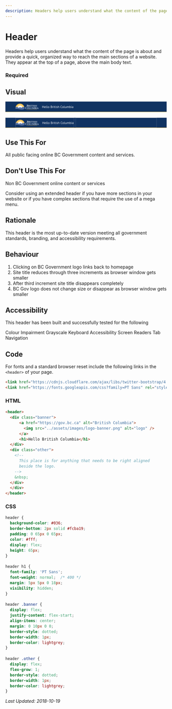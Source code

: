 ```yaml
---
description: Headers help users understand what the content of the page is about and provides a quick, organized way to reach the main sections of a website.
---
```

# Header

Headers help users understand what the content of the page is about and provide a quick, organized way to reach the main sections of a website. They appear at the top of a page, above the main body text.

### Required

## Visual

![Screenshot][screenshot]

![Screenshot with Illustration][screenshot-with-outline]

## Use This For

All public facing online BC Government content and services.

## Don't Use This For

Non BC Government online content or services

Consider using an extended header if you have more sections in your website or if you have complex sections that require the use of a mega menu.

## Rationale

This header is the most up-to-date version meeting all government standards, branding, and accessibility requirements.

## Behaviour

1. Clicking on BC Government logo links back to homepage
2. Site title reduces through three increments as browser window gets smaller
3. After third increment site title disappears completely
4. BC Gov logo does not change size or disappear as browser window gets smaller

## Accessibility

This header has been built and successfully tested for the following

Colour Impairment
Grayscale
Keyboard Accessibility
Screen Readers
Tab Navigation

## Code

For fonts and a standard browser reset include the following links in the `<header>` of your page.

```html
<link href="https://cdnjs.cloudflare.com/ajax/libs/twitter-bootstrap/4.1.3/css/bootstrap-reboot.min.css" rel="stylesheet">
<link href="https://fonts.googleapis.com/css?family=PT Sans" rel="stylesheet">
```

### HTML

```html
<header>
  <div class="banner">
      <a href="https://gov.bc.ca" alt="British Columbia">
        <img src="../assets/images/logo-banner.png" alt="logo" />
      </a>
      <h1>Hello British Columbia</h1>
  </div>
  <div class="other">
    <!-- 
      This place is for anything that needs to be right aligned
      beside the logo.  
    -->
    &nbsp;
  </div>
  </div>
</header>
```
    
### CSS

```css
header {
  background-color: #036;
  border-bottom: 2px solid #fcba19;
  padding: 0 65px 0 65px;
  color: #fff;
  display: flex;
  height: 65px;
}

header h1 {
  font-family: 'PT Sans';
  font-weight: normal;  /* 400 */
  margin: 5px 5px 0 18px;
  visibility: hidden;
}

header .banner {
  display: flex;
  justify-content: flex-start;
  align-items: center;
  margin: 0 10px 0 0;
  border-style: dotted;
  border-width: 1px;
  border-color: lightgrey;
}

header .other {
  display: flex;
  flex-grow: 1;
  border-style: dotted;
  border-width: 1px;
  border-color: lightgrey;
}
```

_Last Updated: 2018-10-19_

[screenshot]: images/header.png "Screenshot"

[screenshot-with-outline]: images/header-with-illustrations.png "Screenshot With Illustration"